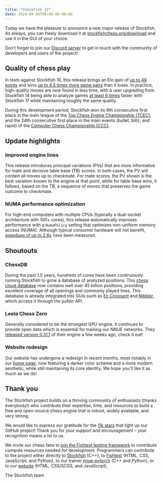 ```yaml
---
title: "Stockfish 17"
date: 2024-09-06T00:00:00-00:00
---
```


Today we have the pleasure to announce a new major release of Stockfish. As always, you can freely download it at [stockfishchess.org/download](https://stockfishchess.org/download) and use it in the GUI of your choice.

Don’t forget to join our [Discord server][1] to get in touch with the community of developers and users of the project!

## Quality of chess play

In tests against Stockfish 16, this release brings an Elo gain of [up to 46 points][2] and wins [up to 4.5 times more game pairs][3] than it loses. In practice, high-quality moves are now found in less time, with a user upgrading from Stockfish 14 being able to analyze games [at least 6 times][4] faster with Stockfish 17 while maintaining roughly the same quality.

During this development period, Stockfish won its 9th consecutive first place in the main league of the [Top Chess Engine Championship (TCEC)][5], and the 24th consecutive first place in the main events (bullet, blitz, and rapid) of the [Computer Chess Championship (CCC)][6].

## Update highlights

### Improved engine lines

This release introduces principal variations (PVs) that are more informative for mate and decisive table base (TB) scores. In both cases, the PV will contain all moves up to checkmate. For mate scores, the PV shown is the best variation known to the engine at that point, while for table base wins, it follows, based on the TB, a sequence of moves that preserves the game outcome to checkmate.

### NUMA performance optimization

For high-end computers with multiple CPUs (typically a dual-socket architecture with 100+ cores), this release automatically improves performance with a `NumaPolicy` setting that optimizes non-uniform memory access (NUMA). Although typical consumer hardware will not benefit, [speedups of up to 2.8x][7] have been measured.

## Shoutouts

### ChessDB

During the past 1.5 years, hundreds of cores have been continuously running Stockfish to grow a database of analyzed positions. This [chess cloud database][8] now contains well over 45 billion positions, providing excellent coverage of all openings and commonly played lines. This database is already integrated into GUIs such as [En Croissant][9] and [Nibbler][10], which access it through the public API.

### Leela Chess Zero

Generally considered to be the strongest GPU engine, it continues to provide open data which is essential for training our NNUE networks. They [released version 0.31.1][11] of their engine a few weeks ago, check it out!

### Website redesign

Our website has undergone a redesign in recent months, most notably in our [home page][12], now featuring a darker color scheme and a more modern aesthetic, while still maintaining its core identity. We hope you'll like it as much as we do!

## Thank you

The Stockfish project builds on a thriving community of enthusiasts (thanks everybody!) who contribute their expertise, time, and resources to build a free and open-source chess engine that is robust, widely available, and very strong.

We would like to express our gratitude for the [11k stars][13] that light up our GitHub project! Thank you for your support and encouragement – your recognition means a lot to us.

We invite our chess fans to [join the Fishtest testing framework][14] to contribute compute resources needed for development. Programmers can contribute to the project either directly to [Stockfish][15] (C++), to [Fishtest][16] (HTML, CSS, JavaScript, and Python), to our trainer [nnue-pytorch][17] (C++ and Python), or to our [website][18] (HTML, CSS/SCSS, and JavaScript).

The Stockfish team

[1]: https://discord.gg/GWDRS3kU6R
[2]: https://tests.stockfishchess.org/tests/view/66d738ba9de3e7f9b33d159a
[3]: https://tests.stockfishchess.org/tests/view/66d738f39de3e7f9b33d15a0
[4]: https://github.com/official-stockfish/Stockfish/wiki/Useful-data#equivalent-time-odds-and-normalized-game-pair-elo
[5]: https://en.wikipedia.org/wiki/Stockfish_(chess)#Top_Chess_Engine_Championship
[6]: https://en.wikipedia.org/wiki/Stockfish_(chess)#Chess.com_Computer_Chess_Championship
[7]: https://github.com/official-stockfish/Stockfish/pull/5285
[8]: https://chessdb.cn/queryc_en/
[9]: https://encroissant.org/
[10]: https://github.com/rooklift/nibbler
[11]: https://github.com/LeelaChessZero/lc0/releases/tag/v0.31.1
[12]: https://stockfishchess.org/
[13]: https://github.com/official-stockfish/Stockfish/stargazers
[14]: https://github.com/official-stockfish/fishtest/wiki/Running-the-worker
[15]: https://github.com/official-stockfish/Stockfish
[16]: https://github.com/official-stockfish/fishtest
[17]: https://github.com/official-stockfish/nnue-pytorch
[18]: https://github.com/official-stockfish/stockfish-web
